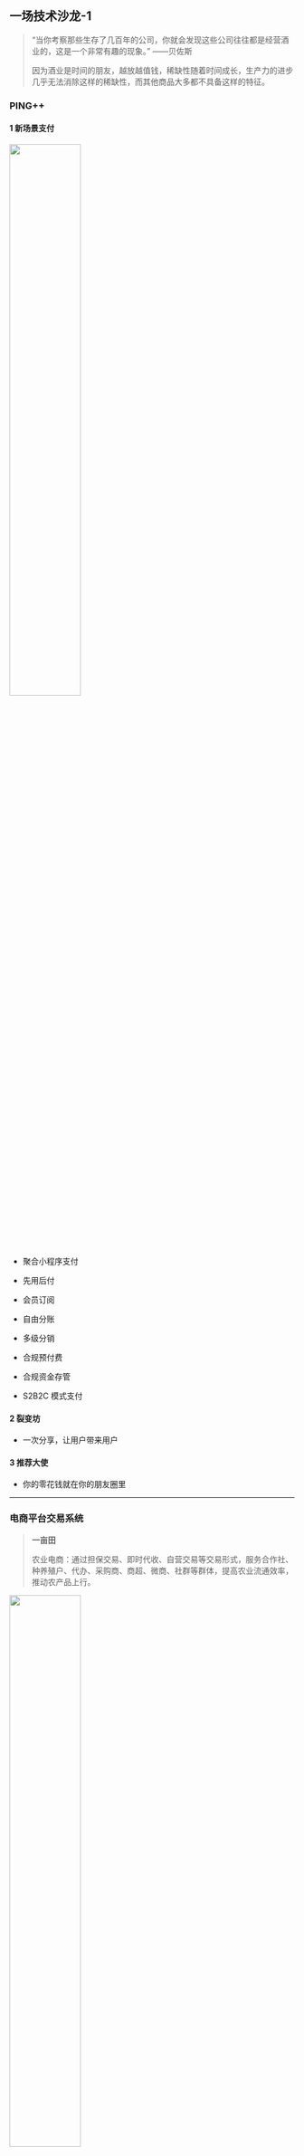 ## 一场技术沙龙-1



> “当你考察那些生存了几百年的公司，你就会发现这些公司往往都是经营酒业的，这是一个非常有趣的现象。” ——贝佐斯
>
> 因为酒业是时间的朋友，越放越值钱，稀缺性随着时间成长，生产力的进步几乎无法消除这样的稀缺性，而其他商品大多都不具备这样的特征。

### PING++

#### 1 新场景支付



<img src="../assets/IMG_0112.jpg" width = "50%" height = "50%" />

- 聚合小程序支付

- 先用后付

- 会员订阅

- 自由分账



- 多级分销

- 合规预付费

- 合规资金存管

- S2B2C 模式支付



#### 2 裂变坊

- 一次分享，让用户带来用户

#### 3 推荐大使

- 你的零花钱就在你的朋友圈里





---

### 电商平台交易系统

> **一亩田**
>
> 农业电商：通过担保交易、即时代收、自营交易等交易形式，服务合作社、种养殖户、代办、采购商、商超、微商、社群等群体，提高农业流通效率，推动农产品上行。

<img src="../assets/IMG_0116.jpg" width = "50%" height = "50%" />

#### 农业电商的特点

##### 无法按照特定的价格购买特定数量，特定包装，特定规格的农产品。

- 弱库存：付款了也不一定有货
- 价格变化快：打电话沟通1块3，1小时以后可能变成1块4
- 非标，品类差异大：货不对板，易损易腐

##### 行业落后，加速进化

- 整车物流：交易无法闭环
- 大额支付困难：费率高，小贩商户多
- 在线交易渗透率低：数百年【一手交钱一手交货】的交易惯性



#### 交易系统的核心角色

| 角色   | 描述                                     |
| ------ | ---------------------------------------- |
| 买家   | 真正付钱的人                             |
| 商家   | 直接卖货的人                             |
| 代理商 | N 道贩子                                 |
| 供应商 | 通过合作伙伴协作完成交易，合作方式是联营 |

交易平台，一般作为上帝视角切入其他参与者。协调利益各方，促进达成交易。一般而言，农产品交易是买方市场，供远大于求。

更多角色：

|            |          |            |              |            |
| ---------- | -------- | ---------- | ------------ | ---------- |
| 夫妻水果店 | 商超     | 产地加工厂 | 产地贸易商   | 一级批发商 |
| 二级批发商 | 社群电商 | 生鲜电商   | 水果连锁超市 | 微商       |
| 代办       | 合作社   | 种植户     | 养殖户       | 家庭农场   |



#### 交易系统构成：

运营系统：

- 流程引擎
- 订单管理
- 纠纷处理

订单核心：

- 订单信息
- 订单流程

营销系统：

- 活动管理
- 优惠管理

##### 交易流程（下单）：

<img src="../assets/image-20210225112830469.png" alt="image-20210225112830469" style="zoom:50%;" />



#### 交易模式

##### 担保交易

​	买家付款到平台，卖家发货，买家确认收货后平台结算给卖家。

##### 联营

​	买家付款到平台，供应商返货，平台按账期给供应商结算。

##### 代收

​	买家付款到平台，直接结算给卖家，为卖家提供收款工具。

##### 代卖



#### 交易系统的关联系统

<img src="../assets/image-20210225143758410.png" alt="image-20210225143758410" style="zoom:50%;" />



| 系统            | 描述                                          |
| --------------- | --------------------------------------------- |
| 通用域-用户中心 | 登录 / 用户信息 / 收货地址                    |
| 通用域-商品     | 分类 / SKU/ 价格 / 库存，交易快照             |
| 核心-营销系统   | 活动 / 优惠券 / 活动管理 / SKU管理 / 会场管理 |
| 核心-订单       | 订单 创建 / 流转 / 管理                       |
| 支撑域-支付系统 | 订单支付方式 / 账户                           |
| 支撑域-风控结算 | 渠道 / 商户 / 供应商结算                      |
| 支撑域-物流     | 物流追踪与管理                                |
| 通用域-消息通知 | SMS/ 站内信 / 卡片                            |



#### 订单信息

<img src="../assets/image-20210225145515602.png" alt="image-20210225145515602" style="zoom:50%;" />

<img src="../assets/image-20210225151419131.png" alt="image-20210225151419131" style="zoom:50%;" />



##### 状态流转

<img src="../assets/image-20210225150308827.png" alt="image-20210225150308827" style="zoom:50%;" />



1. 待卖家确认，由于农产品库存属性较弱，卖家下单后一般默认需要卖家确认订单，当然也存在其他流程变种，例如：不需要卖家确认或待确认超时订单自动取消。
2. 待买家付款，卖家确认订单后，订单有效，等待买家付款，付款时效性从30分钟到3天不等，超时订单自动取消。
3. 待卖家发货，交易品类不同，发货时效性从1天到一个月不等，超期不发货、订单自动取消并原路退款。
4. 待买家收货，交易品类不同，待收货时效性不同，从 5 天到 10 天不等，买家可以延迟收货，超期系统默认自动确认收货
5. 交易完成，会进行风控结算、交易统计、商家等级更新等。



##### 流转

<img src="../assets/image-20210225151020443.png" alt="image-20210225151020443" style="zoom:50%;" />



<img src="../assets/image-20210225151043999.png" alt="image-20210225151043999" style="zoom:50%;" />



### 系统设计经验

- 基于 Event 的订单状态迁移引擎
- 数据库 MySQL Online DDL 的收益读写分离
- 订单统计与资金结算分离
- 订单转化率监控的难点：订单数，订单完成率，按下单时间切分












































